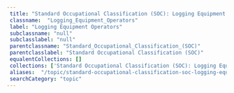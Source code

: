 ```yaml
--- 
 title: "Standard Occupational Classification (SOC): Logging Equipment Operators" 
 classname:  "Logging_Equipment_Operators" 
 label: "Logging Equipment Operators" 
 subclassname: "null" 
 subclasslabel: "null" 
 parentclassname: "Standard_Occupational_Classification_(SOC)" 
 parentclasslabel: "Standard Occupational Classification (SOC)" 
 equalentCollections: [] 
 collections: ['Standard Occupational Classification (SOC): Logging Equipment Operators']
 aliases:  "/topic/standard-occupational-classification-soc-logging-equipment-operators"  
 searchCategory: "topic" 
---
```

